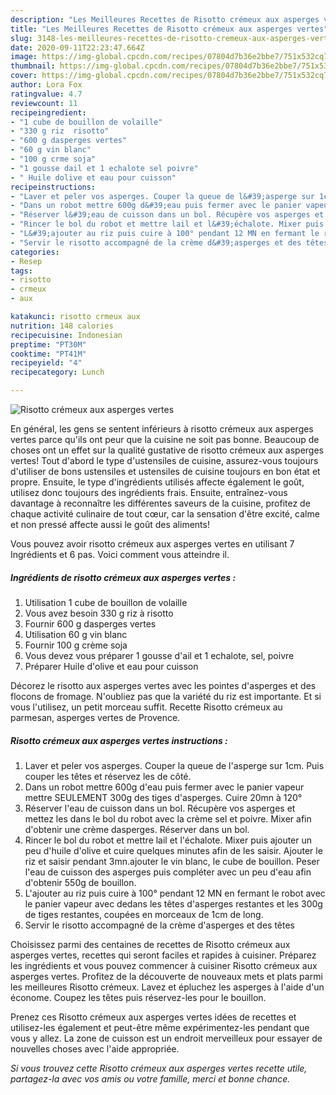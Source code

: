 ```yaml
---
description: "Les Meilleures Recettes de Risotto crémeux aux asperges vertes"
title: "Les Meilleures Recettes de Risotto crémeux aux asperges vertes"
slug: 3148-les-meilleures-recettes-de-risotto-cremeux-aux-asperges-vertes
date: 2020-09-11T22:23:47.664Z
image: https://img-global.cpcdn.com/recipes/07804d7b36e2bbe7/751x532cq70/risotto-cremeux-aux-asperges-vertes-photo-principale-de-la-recette.jpg
thumbnail: https://img-global.cpcdn.com/recipes/07804d7b36e2bbe7/751x532cq70/risotto-cremeux-aux-asperges-vertes-photo-principale-de-la-recette.jpg
cover: https://img-global.cpcdn.com/recipes/07804d7b36e2bbe7/751x532cq70/risotto-cremeux-aux-asperges-vertes-photo-principale-de-la-recette.jpg
author: Lora Fox
ratingvalue: 4.7
reviewcount: 11
recipeingredient:
- "1 cube de bouillon de volaille"
- "330 g riz  risotto"
- "600 g dasperges vertes"
- "60 g vin blanc"
- "100 g crme soja"
- "1 gousse dail et 1 echalote sel poivre"
- " Huile dolive et eau pour cuisson"
recipeinstructions:
- "Laver et peler vos asperges. Couper la queue de l&#39;asperge sur 1cm. Puis couper les têtes et réservez les de côté."
- "Dans un robot mettre 600g d&#39;eau puis fermer avec le panier vapeur mettre SEULEMENT 300g des tiges d&#39;asperges. Cuire 20mn à 120°"
- "Réserver l&#39;eau de cuisson dans un bol. Récupère vos asperges et mettez les dans le bol du robot avec la crème sel et poivre. Mixer afin d&#39;obtenir une crème dasperges. Réserver dans un bol."
- "Rincer le bol du robot et mettre lail et l&#39;échalote. Mixer puis ajouter un peu d&#39;huile d&#39;olive et cuire quelques minutes afin de les saisir. Ajouter le riz et saisir pendant 3mn.ajouter le vin blanc, le cube de bouillon. Peser l&#39;eau de cuisson des asperges puis compléter avec un peu d&#39;eau afin d&#39;obtenir 550g de bouillon."
- "L&#39;ajouter au riz puis cuire à 100° pendant 12 MN en fermant le robot avec le panier vapeur avec dedans les têtes d&#39;asperges restantes et les 300g de tiges restantes, coupées en morceaux de 1cm de long."
- "Servir le risotto accompagné de la crème d&#39;asperges et des têtes"
categories:
- Resep
tags:
- risotto
- crmeux
- aux

katakunci: risotto crmeux aux 
nutrition: 148 calories
recipecuisine: Indonesian
preptime: "PT30M"
cooktime: "PT41M"
recipeyield: "4"
recipecategory: Lunch

---
```



![Risotto crémeux aux asperges vertes](https://img-global.cpcdn.com/recipes/07804d7b36e2bbe7/751x532cq70/risotto-cremeux-aux-asperges-vertes-photo-principale-de-la-recette.jpg)

En général, les gens se sentent inférieurs à risotto crémeux aux asperges vertes parce qu'ils ont peur que la cuisine ne soit pas bonne. Beaucoup de choses ont un effet sur la qualité gustative de risotto crémeux aux asperges vertes! Tout d'abord le type d'ustensiles de cuisine, assurez-vous toujours d'utiliser de bons ustensiles et ustensiles de cuisine toujours en bon état et propre. Ensuite, le type d'ingrédients utilisés affecte également le goût, utilisez donc toujours des ingrédients frais. Ensuite, entraînez-vous davantage à reconnaître les différentes saveurs de la cuisine, profitez de chaque activité culinaire de tout cœur, car la sensation d'être excité, calme et non pressé affecte aussi le goût des aliments!

<!--inarticleads1-->

Vous pouvez avoir risotto crémeux aux asperges vertes en utilisant 7 Ingrédients et 6 pas. Voici comment vous atteindre il.

##### Ingrédients de risotto crémeux aux asperges vertes :

1. Utilisation 1 cube de bouillon de volaille
1. Vous avez besoin 330 g riz à risotto
1. Fournir 600 g dasperges vertes
1. Utilisation 60 g vin blanc
1. Fournir 100 g crème soja
1. Vous devez vous préparer 1 gousse d&#39;ail et 1 echalote, sel, poivre
1. Préparer  Huile d&#39;olive et eau pour cuisson


Décorez le risotto aux asperges vertes avec les pointes d&#39;asperges et des flocons de fromage. N&#39;oubliez pas que la variété du riz est importante. Et si vous l&#39;utilisez, un petit morceau suffit. Recette Risotto crémeux au parmesan, asperges vertes de Provence. 

<!--inarticleads2-->

##### Risotto crémeux aux asperges vertes instructions :

1. Laver et peler vos asperges. Couper la queue de l&#39;asperge sur 1cm. Puis couper les têtes et réservez les de côté.
1. Dans un robot mettre 600g d&#39;eau puis fermer avec le panier vapeur mettre SEULEMENT 300g des tiges d&#39;asperges. Cuire 20mn à 120°
1. Réserver l&#39;eau de cuisson dans un bol. Récupère vos asperges et mettez les dans le bol du robot avec la crème sel et poivre. Mixer afin d&#39;obtenir une crème dasperges. Réserver dans un bol.
1. Rincer le bol du robot et mettre lail et l&#39;échalote. Mixer puis ajouter un peu d&#39;huile d&#39;olive et cuire quelques minutes afin de les saisir. Ajouter le riz et saisir pendant 3mn.ajouter le vin blanc, le cube de bouillon. Peser l&#39;eau de cuisson des asperges puis compléter avec un peu d&#39;eau afin d&#39;obtenir 550g de bouillon.
1. L&#39;ajouter au riz puis cuire à 100° pendant 12 MN en fermant le robot avec le panier vapeur avec dedans les têtes d&#39;asperges restantes et les 300g de tiges restantes, coupées en morceaux de 1cm de long.
1. Servir le risotto accompagné de la crème d&#39;asperges et des têtes


Choisissez parmi des centaines de recettes de Risotto crémeux aux asperges vertes, recettes qui seront faciles et rapides à cuisiner. Préparez les ingrédients et vous pouvez commencer à cuisiner Risotto crémeux aux asperges vertes. Profitez de la découverte de nouveaux mets et plats parmi les meilleures Risotto crémeux. Lavez et épluchez les asperges à l&#39;aide d&#39;un économe. Coupez les têtes puis réservez-les pour le bouillon. 

<!--inarticleads1-->

<p>
Prenez ces Risotto crémeux aux asperges vertes idées de recettes et utilisez-les également et peut-être même expérimentez-les pendant que vous y allez. La zone de cuisson est un endroit merveilleux pour essayer de nouvelles choses avec l'aide appropriée.
</p>

<p>
<i>Si vous trouvez cette Risotto crémeux aux asperges vertes recette utile, partagez-la avec vos amis ou votre famille, merci et bonne chance.</i>
</p>
